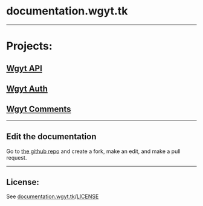 # documentation.wgyt.tk
_________________
# Projects:
## [Wgyt API](/apiwgyttk)
## [Wgyt Auth](/authwgyttk)
## [Wgyt Comments](/commentswgyttk)
_________________
## Edit the documentation
Go to [the github repo](https://github.com/wgytwebsites/documentation.wgyt.tk) and create a fork, make an edit, and make a pull request.  
_________________
## License:
See [documentation.wgyt.tk](https://documentation.wgyt.tk)/[LICENSE](https://documentation.wgyt.tk/LICENSE/)
